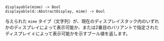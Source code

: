 ```
displayable(mime) -> Bool
displayable(d::AbstractDisplay, mime) -> Bool
```

与えられた `mime` タイプ（文字列）が、現在のディスプレイスタック内のいずれかのディスプレイによって表示可能か、または2番目のバリアントで指定されたディスプレイ `d` によって表示可能かを示すブール値を返します。

